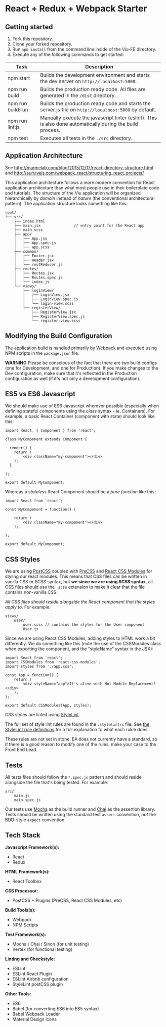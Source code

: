 # React + Redux + Webpack Starter

## Getting started

1. Fork this repository.
2. Clone your forked repository.
3. Run ```npm install``` from the command line inside of the Viu-FE directory.
4. Execute any of the following commands to get started:

| Task              | Description   
| -------------     | -------------
| npm start         | Builds the development environment and starts the dev server on `http://localhost:5000`.
| npm run build     | Builds the production ready code. All files are generated in the `/dist` directory.
| npm run build:run | Builds the production ready code and starts the server.js file on `http://localhost:5000` by default.
| npm run lint:js   | Manually execute the javascript linter (eslint). This is also done automatically during the build process.
| npm test          | Executes all tests in the `./src` directory.


## Application Architecture

See http://marmelab.com/blog/2015/12/17/react-directory-structure.html 
and http://survivejs.com/webpack_react/structuring_react_projects/

This application architecture follows a more modern convention for React application architecture than what most people use in their boilerplate code and tutorials. The structure of the Viu application will be organized hierarchically by _domain_ instead of _nature_ (the conventional architectural pattern).
The application structure looks something like this:

```
root/
└── src/
    ├── index.html
    ├── main.jsx               // entry point for the React app
    ├── main.scss
    ├── app/
    │   ├── App.jsx
    │   ├── App.spec.js
    │   └── app.scss
    ├── common/
    │   ├── Footer.jsx
    │   ├── Header.jsx
    │   └── rootReducer.js
    ├── routes/
    │   ├── Routes.jsx
    │   ├── Routes.spec.js
    │   └── index.js
    └── views/
        ├── loginView/
        │   ├── LoginView.jsx
        │   ├── LoginView.spec.js
        │   └── login-view.scss
        └── registerView/
            ├── RegisterView.jsx
            ├── RegisterView.spec.js
            └── register-view.scss
```

## Modifying the Build Configuration

The application build is handled primarily by [Webpack][Webpack] and executed using NPM scripts in the ```package.json``` file.

**WARNING** Please be conscious of the fact that there are two build configs (one for Development, and one for Production). If you make changes to the Dev configuration, make sure that it's reflected in the Production configuration as well (if it's not only a development configuration).


## ES5 vs ES6 Javascript

We should make use of ES6 Javascript wherever possible (especially when defining stateful components using the _class_ syntax - ie. Containers). For example, a basic React Container (component with state) should look like this:

```
import React, { Component } from 'react';

class MyComponent extends Component {

  render() {
    return (
        <div className="my-component"></div>
    );
  }

};

export default MyComponent;
```

Whereas a _stateless_ React Component should be a _pure function_ like this:

```
import React from 'react';

const MyComponent = function() {

    return (
        <div className="my-component"></div>
    );

};

export default MyComponent;
```

## CSS Styles

We are using [PostCSS][PostCSS] coupled with [PreCSS][PreCSS] and [React CSS Modules][React CSS Modules] for styling our react modules. This means that CSS files can be written in vanilla CSS or SCSS syntax, but **we since we are using _SCSS_ syntax**, all CSS files should use the ```.scss``` extension to make it clear that the file contains non-vanilla CSS. 

_All CSS files should reside alongside the React component that the styles apply to_. For example:

```
views/
    user/
        user.scss // contains the styles for the User component
        User.js
```

Since we are using React CSS Modules, adding styles to HTML work a bit differently. We do something like this (note the use of the CSSModules class when exporting the component, and the "styleName" syntax in the JSX):

```
import React from 'react';
import CSSModules from 'react-css-modules';
import styles from './app.css';

const App = function() {
    return (
        <div styleName="app">It's alive with Hot Module Replacement!</div>
    );
};

export default CSSModules(App, styles);
```

CSS styles are linted using [StyleLint][StyleLint].

The full set of style lint rules are found in the ```.stylelintrc``` file. See [the StyleLint rule definitions][StyleLintDefs] for a full explanation fo what each rukle does.

These rules are not set in stone. EA does not currently have a standard, so if there is a good reason to modify one of the rules, make your case to the Front End Lead.


## Tests

All tests files should follow the ```*.spec.js``` pattern and should reside alongside the file that's being tested. For example:

```
src/
    main.js
    main.spec.js
```

Our tests use [Mocha][Mocha] as the build runner and [Chai][Chai] as the assertion library. Tests should be written using the standard test ```assert``` convention, _not_ the BDD-style ```expect``` convention.


## Tech Stack

**Javascript Framework(s):**
- React
- Redux

**HTML Framework(s):**
- React Toolbox

**CSS Processor:**
- PostCSS + Plugins (PreCSS, React CSS Modules, etc)

**Build Tools(s):**
- Webpack
- NPM Scripts

**Test Framework(s):**
- Mocha / Chai / Sinon (for unit testing)
- Vertex (for functional testing)

**Linting and Checkstyle:**
- ESLint
- ESLint React Plugin
- ESLint Airbnb configuration
- StyleLint postCSS plugin

**Other Tools:**
- ES6
- Babel (for converting ES6 into ES5 syntax)
- Babel Webpack Loader
- Material Design Icons




[StyleLint]: https://github.com/stylelint/stylelint
[StyleLintDefs]: https://github.com/stylelint/stylelint/blob/master/docs/user-guide/rules.md
[Webpack]: https://webpack.github.io/
[PostCSS]: https://github.com/postcss/postcss
[PreCSS]: https://github.com/jonathantneal/precss
[React CSS Modules]: https://github.com/gajus/react-css-modules
[Mocha]: https://mochajs.org/
[Chai]: http://chaijs.com/api/assert/
